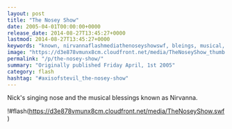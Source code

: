 ```yaml
---
layout: post
title: "The Nosey Show"
date: 2005-04-01T00:00:00+0000
release_date: 2014-08-27T13:45:27+0000
lastmod: 2014-08-27T13:45:27+0000
keywords: "known, nirvannaflashmediathenoseyshowswf, bleings, musical, singing"
image: "https://d3e878vmunx8cm.cloudfront.net/media/TheNoseyShow_thumb.png"
permalink: "/p/the-nosey-show/"
summary: "Originally published Friday April, 1st 2005"
category: flash
hashtag: "#axisofstevil_the-nosey-show"
---
```


Nick's singing nose and the musical blessings known as Nirvanna.

!#flash(https://d3e878vmunx8cm.cloudfront.net/media/TheNoseyShow.swf)
